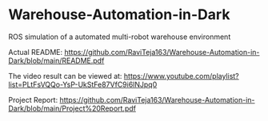 # Warehouse-Automation-in-Dark
ROS simulation of a automated multi-robot warehouse environment

Actual README:
https://github.com/RaviTeja163/Warehouse-Automation-in-Dark/blob/main/README.pdf

The video result can be viewed at:
https://www.youtube.com/playlist?list=PLtFsVQQo-YsP-UkStFe87VfC9i6lNJpq0

Project Report:
https://github.com/RaviTeja163/Warehouse-Automation-in-Dark/blob/main/Project%20Report.pdf
